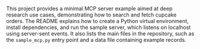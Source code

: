 This project provides a minimal MCP server example aimed at deep research use cases, demonstrating how to search and fetch cupcake orders. The README explains how to create a Python virtual environment, install dependencies, and run the sample server, which listens on localhost using server-sent events. It also lists the main files in the repository, such as the `sample_mcp.py` entry point and a data file containing example records.

